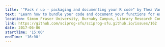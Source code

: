 ```yaml
---
title: '"Pack r up - packaging and documenting your R code" by Thea Van Rossum'
text: "Learn how to bundle your code and document your functions for easy sharing and re-use."
location: Simon Fraser University, Burnaby Campus, Library Research Commons
link: https://github.com/sciprog-sfu/sciprog-sfu.github.io/issues/162
date: 2017-06-06
startTime: '15:00'
endTime: '16:00'
---
```

